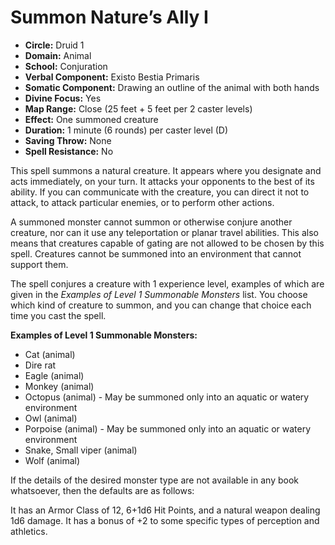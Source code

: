 # Summon Nature’s Ally I

- **Circle:** Druid 1
- **Domain:** Animal
- **School:** Conjuration
- **Verbal Component:** Existo Bestia Primaris
- **Somatic Component:** Drawing an outline of the animal with both hands
- **Divine Focus:** Yes
- **Map Range:** Close (25 feet + 5 feet per 2 caster levels)
- **Effect:** One summoned creature
- **Duration:** 1 minute (6 rounds) per caster level (D)
- **Saving Throw:** None
- **Spell Resistance:** No

This spell summons a natural creature. It appears where you designate and acts immediately, on your turn. It attacks your opponents to the best of its ability. If you can communicate with the creature, you can direct it not to attack, to attack particular enemies, or to perform other actions.

A summoned monster cannot summon or otherwise conjure another creature, nor can it use any teleportation or planar travel abilities. This also means that creatures capable of gating are not allowed to be chosen by this spell. Creatures cannot be summoned into an environment that cannot support them.

The spell conjures a creature with 1 experience level, examples of which are given in the *Examples of Level 1 Summonable Monsters* list. You choose which kind of creature to summon, and you can change that choice each time you cast the spell.

**Examples of Level 1 Summonable Monsters:**

- Cat (animal)
- Dire rat
- Eagle (animal)
- Monkey (animal)
- Octopus (animal) - May be summoned only into an aquatic or watery environment
- Owl (animal)
- Porpoise (animal) - May be summoned only into an aquatic or watery environment
- Snake, Small viper (animal)
- Wolf (animal)

If the details of the desired monster type are not available in any book whatsoever, then the defaults are as follows:

It has an Armor Class of 12, 6+1d6 Hit Points, and a natural weapon dealing 1d6 damage. It has a bonus of +2 to some specific types of perception and athletics.
